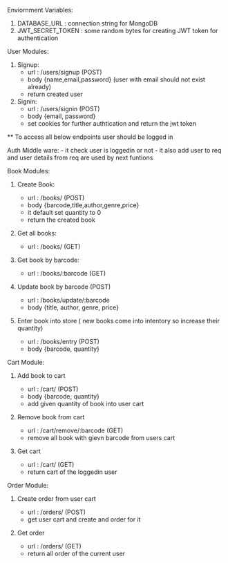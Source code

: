 Enviornment Variables:
1. DATABASE_URL : connection string for MongoDB
2. JWT_SECRET_TOKEN : some random bytes for creating JWT token for authentication

User Modules:

1. Signup:
    - url : /users/signup (POST)
    - body {name,email,password} (user with email should not exist already)
    - return created user
2. Signin:
    - url : /users/signin (POST)
    - body {email, password}
    - set cookies for further authtication and return the jwt token

** To access all below endpoints user should be logged in

Auth Middle ware:
    - it check user is loggedin or not
    - it also add user to req and user details from req are used by next funtions

Book Modules:

1. Create Book:
    - url : /books/ (POST)
    - body {barcode,title,author,genre,price}
    - it default set quantity to 0
    - return the created book

2. Get all books:
    -   url : /books/ (GET)

3. Get book by barcode:
    -   url : /books/:barcode (GET)

4. Update book by barcode (POST)
    - url : /books/update/:barcode
    - body {title, author, genre, price}

5. Enter book into store ( new books come into intentory so increase their quantity)
    - url : /books/entry (POST)
    - body {barcode, quantity}


Cart Module:

1. Add book to cart
    - url : /cart/ (POST)
    - body {barcode, quantity}
    - add given quantity of book into user cart

2. Remove book from cart
    - url : /cart/remove/:barcode (GET)
    - remove all book with gievn barcode from users cart

3. Get cart
    - url : /cart/ (GET)
    - return cart of the loggedin user

Order Module:

1. Create order from user cart
    - url : /orders/ (POST)
    - get user cart and create and order for it

2. Get order
    - url : /orders/ (GET)
    - return all order of the current user
    




